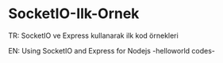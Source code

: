SocketIO-Ilk-Ornek
==================

TR:
SocketIO ve Express kullanarak ilk kod örnekleri

EN:
Using SocketIO and Express for Nodejs -helloworld codes-